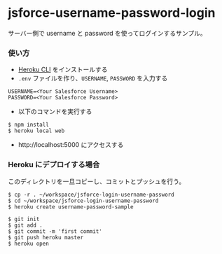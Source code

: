 jsforce-username-password-login
===============================

サーバー側で username と password を使ってログインするサンプル。

### 使い方

- [Heroku CLI](https://devcenter.heroku.com/articles/heroku-command-line) をインストールする
- `.env` ファイルを作り、`USERNAME`, `PASSWORD` を入力する

```
USERNAME=<Your Salesforce Username>
PASSWORD=<Your Salesforce Password>
```

- 以下のコマンドを実行する

```
$ npm install
$ heroku local web
```

- http://localhost:5000 にアクセスする

### Heroku にデプロイする場合

このディレクトリを一旦コピーし、コミットとプッシュを行う。

```
$ cp -r . ~/workspace/jsforce-login-username-password
$ cd ~/workspace/jsforce-login-username-password
$ heroku create username-password-sample

$ git init
$ git add .
$ git commit -m 'first commit'
$ git push heroku master
$ heroku open
```
